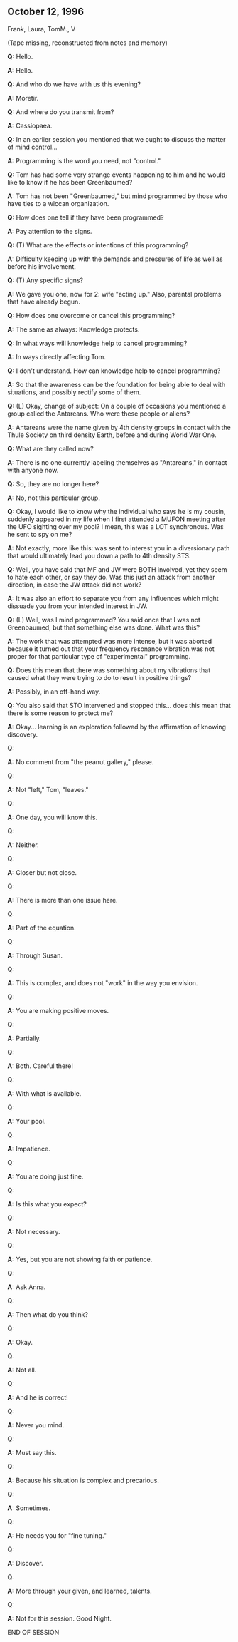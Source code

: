 ## October 12, 1996
Frank, Laura, TomM., V

(Tape missing, reconstructed from notes and memory)

**Q:** Hello.

**A:** Hello.

**Q:** And who do we have with us this evening?

**A:** Moretir.

**Q:** And where do you transmit from?

**A:** Cassiopaea.

**Q:** In an earlier session you mentioned that we ought to discuss the matter of mind control...

**A:** Programming is the word you need, not "control."

**Q:** Tom has had some very strange events happening to him and he would like to know if he has been Greenbaumed?

**A:** Tom has not been "Greenbaumed," but mind programmed by those who have ties to a wiccan organization.

**Q:** How does one tell if they have been programmed?

**A:** Pay attention to the signs.

**Q:** (T) What are the effects or intentions of this programming?

**A:** Difficulty keeping up with the demands and pressures of life as well as before his involvement.

**Q:** (T) Any specific signs?

**A:** We gave you one, now for 2: wife "acting up." Also, parental problems that have already begun.

**Q:** How does one overcome or cancel this programming?

**A:** The same as always: Knowledge protects.

**Q:** In what ways will knowledge help to cancel programming?

**A:** In ways directly affecting Tom.

**Q:** I don't understand. How can knowledge help to cancel programming?

**A:** So that the awareness can be the foundation for being able to deal with situations, and possibly rectify some of them.

**Q:** (L) Okay, change of subject: On a couple of occasions you mentioned a group called the Antareans. Who were these people or aliens?

**A:** Antareans were the name given by 4th density groups in contact with the Thule Society on third density Earth, before and during World War One.

**Q:** What are they called now?

**A:** There is no one currently labeling themselves as "Antareans," in contact with anyone now.

**Q:** So, they are no longer here?

**A:** No, not this particular group.

**Q:** Okay, I would like to know why the individual who says he is my cousin, suddenly appeared in my life when I first attended a MUFON meeting after the UFO sighting over my pool? I mean, this was a LOT synchronous. Was he sent to spy on me?

**A:** Not exactly, more like this: was sent to interest you in a diversionary path that would ultimately lead you down a path to 4th density STS.

**Q:** Well, you have said that MF and JW were BOTH involved, yet they seem to hate each other, or say they do. Was this just an attack from another direction, in case the JW attack did not work?

**A:** It was also an effort to separate you from any influences which might dissuade you from your intended interest in JW.

**Q:** (L) Well, was I mind programmed? You said once that I was not Greenbaumed, but that something else was done. What was this?

**A:** The work that was attempted was more intense, but it was aborted because it turned out that your frequency resonance vibration was not proper for that particular type of "experimental" programming.

**Q:** Does this mean that there was something about my vibrations that caused what they were trying to do to result in positive things?

**A:** Possibly, in an off-hand way.

**Q:** You also said that STO intervened and stopped this... does this mean that there is some reason to protect me?

**A:** Okay... learning is an exploration followed by the affirmation of knowing discovery.

Q:

**A:** No comment from "the peanut gallery," please.

Q:

**A:** Not "left," Tom, "leaves."

Q:

**A:** One day, you will know this.

Q:

**A:** Neither.

Q:

**A:** Closer but not close.

Q:

**A:** There is more than one issue here.

Q:

**A:** Part of the equation.

Q:

**A:** Through Susan.

Q:

**A:** This is complex, and does not "work" in the way you envision.

Q:

**A:** You are making positive moves.

Q:

**A:** Partially.

Q:

**A:** Both. Careful there!

Q:

**A:** With what is available.

Q:

**A:** Your pool.

Q:

**A:** Impatience.

Q:

**A:** You are doing just fine.

Q:

**A:** Is this what you expect?

Q:

**A:** Not necessary.

Q:

**A:** Yes, but you are not showing faith or patience.

Q:

**A:** Ask Anna.

Q:

**A:** Then what do you think?

Q:

**A:** Okay.

Q:

**A:** Not all.

Q:

**A:** And he is correct!

Q:

**A:** Never you mind.

Q:

**A:** Must say this.

Q:

**A:** Because his situation is complex and precarious.

Q:

**A:** Sometimes.

Q:

**A:** He needs you for "fine tuning."

Q:

**A:** Discover.

Q:

**A:** More through your given, and learned, talents.

Q:

**A:** Not for this session. Good Night.

END OF SESSION

